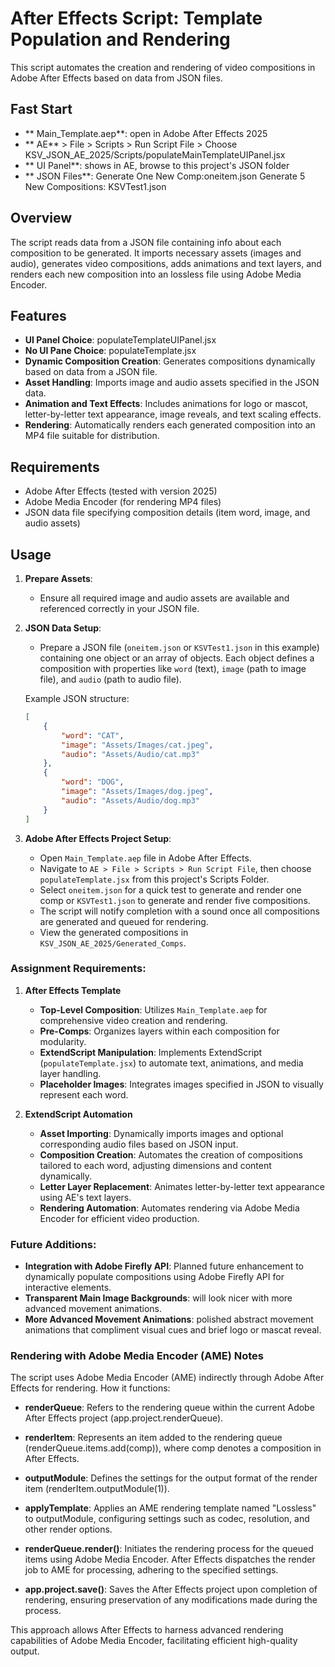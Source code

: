 # After Effects Script: Template Population and Rendering

This script automates the creation and rendering of video compositions in Adobe After Effects based on data from JSON files.

## Fast Start
- ** Main_Template.aep**: open in Adobe After Effects 2025
- ** AE** > File > Scripts > Run Script File > Choose KSV_JSON_AE_2025/Scripts/populateMainTemplateUIPanel.jsx
- ** UI Panel**: shows in AE, browse to this project's JSON folder
- ** JSON Files**: Generate One New Comp:oneitem.json Generate 5 New Compositions: KSVTest1.json

## Overview

The script reads data from a JSON file containing info about each composition to be generated. It imports necessary assets (images and audio), generates video compositions, adds animations and text layers, and renders each new composition into an lossless file using Adobe Media Encoder.

## Features
- **UI Panel Choice**: populateTemplateUIPanel.jsx
- **No UI Pane Choice**: populateTemplate.jsx
- **Dynamic Composition Creation**: Generates compositions dynamically based on data from a JSON file.
- **Asset Handling**: Imports image and audio assets specified in the JSON data.
- **Animation and Text Effects**: Includes animations for logo or mascot, letter-by-letter text appearance, image reveals, and text scaling effects.
- **Rendering**: Automatically renders each generated composition into an MP4 file suitable for distribution.

## Requirements

- Adobe After Effects (tested with version 2025)
- Adobe Media Encoder (for rendering MP4 files)
- JSON data file specifying composition details (item word, image, and audio assets)

## Usage

1. **Prepare Assets**:
   - Ensure all required image and audio assets are available and referenced correctly in your JSON file.

2. **JSON Data Setup**:
   - Prepare a JSON file (`oneitem.json` or `KSVTest1.json` in this example) containing one object or an array of objects. Each object defines a composition with properties like `word` (text), `image` (path to image file), and `audio` (path to audio file).

   Example JSON structure:
   ```json
   [
       {
           "word": "CAT",
           "image": "Assets/Images/cat.jpeg",
           "audio": "Assets/Audio/cat.mp3"
       },
       {
           "word": "DOG",
           "image": "Assets/Images/dog.jpeg",
           "audio": "Assets/Audio/dog.mp3"
       }
   ]
   ```

3. **Adobe After Effects Project Setup**:
   - Open `Main_Template.aep` file in Adobe After Effects.
   - Navigate to `AE > File > Scripts > Run Script File`, then choose `populateTemplate.jsx` from this project's Scripts Folder.
   - Select `oneitem.json` for a quick test to generate and render one comp or `KSVTest1.json` to generate and render five compositions.
   - The script will notify completion with a sound once all compositions are generated and queued for rendering.
   - View the generated compositions in `KSV_JSON_AE_2025/Generated_Comps`.

### Assignment Requirements:

1. **After Effects Template**
   - **Top-Level Composition**: Utilizes `Main_Template.aep` for comprehensive video creation and rendering.
   - **Pre-Comps**: Organizes layers within each composition for modularity.
   - **ExtendScript Manipulation**: Implements ExtendScript (`populateTemplate.jsx`) to automate text, animations, and media layer handling.
   - **Placeholder Images**: Integrates images specified in JSON to visually represent each word.

2. **ExtendScript Automation**
   - **Asset Importing**: Dynamically imports images and optional corresponding audio files based on JSON input.
   - **Composition Creation**: Automates the creation of compositions tailored to each word, adjusting dimensions and content dynamically.
   - **Letter Layer Replacement**: Animates letter-by-letter text appearance using AE's text layers.
   - **Rendering Automation**: Automates rendering via Adobe Media Encoder for efficient video production.

### Future Additions:
- **Integration with Adobe Firefly API**: Planned future enhancement to dynamically populate compositions using Adobe Firefly API for interactive elements.
- **Transparent Main Image Backgrounds**: will look nicer with more advanced movement animations.
- **More Advanced Movement Animations**: polished abstract movement animations that compliment visual cues and brief logo or mascat reveal.

### Rendering with Adobe Media Encoder (AME) Notes
The script uses Adobe Media Encoder (AME) indirectly through Adobe After Effects for rendering. How it functions:

- **renderQueue**: Refers to the rendering queue within the current Adobe After Effects project (app.project.renderQueue).

- **renderItem**: Represents an item added to the rendering queue (renderQueue.items.add(comp)), where comp denotes a composition in After Effects.

- **outputModule**: Defines the settings for the output format of the render item (renderItem.outputModule(1)).

- **applyTemplate**: Applies an AME rendering template named "Lossless" to outputModule, configuring settings such as codec, resolution, and other render options.

- **renderQueue.render()**: Initiates the rendering process for the queued items using Adobe Media Encoder. After Effects dispatches the render job to AME for processing, adhering to the specified settings.

- **app.project.save()**: Saves the After Effects project upon completion of rendering, ensuring preservation of any modifications made during the process.

This approach allows After Effects to harness advanced rendering capabilities of Adobe Media Encoder, facilitating efficient high-quality output.